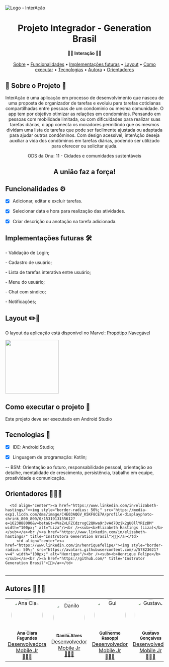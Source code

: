 ![Logo - InterAção](https://user-images.githubusercontent.com/92732923/145428875-8bb61072-319c-4f37-9080-856ed1931625.png)

<h1 align="center"> Projeto Integrador - Generation Brasil </h1>

  <h4 align="center"> 
	 🤝🤝 Interação  🤜🤛
</h4>


 <p align="center">
 <a href="#-sobre-o-projeto">Sobre</a> •
 <a href="#-funcionalidades">Funcionalidades</a> •
 <a href="#-implementacoes">Implementações futuras</a> •
 <a href="#-layout">Layout</a> • 
 <a href="#-como-executar-o-projeto">Como executar</a> • 
 <a href="#-tecnologias">Tecnologias</a> • 
 <a href="#-autores">Autora</a> • 
 <a href="#-orientadores">Orientadores</a> 
</p>

## 📄 Sobre o Projeto 🐝
<p align="center"> 
	InterAção é uma aplicação em processo de desenvolvimento que nasceu de uma proposta de organizador de tarefas e evoluiu para tarefas cotidianas compartilhadas entre pessoas de um condominio ou mesma comunidade.
      O app tem por objetivo otimizar as relações em condomínios. Pensando em pessoas com mobilidade limitada, ou com dificuldades para realizar suas tarefas diárias, o app conecta os moradores permitindo que os mesmos dividam uma lista de tarefas que pode ser facilmente ajustada ou adaptada para ajudar outros condôminos. Com design acessível, interAção deseja auxiliar a vida dos condôminos em tarefas diárias, podendo ser utilizado para oferecer ou solicitar ajuda.
</p>
<p align="center">
      ODS da Onu: 11 - Cidades e comunidades sustentáveis
</P>
<h2 align="center"> 
                A união faz a força!
	</h2>


##  Funcionalidades ⚙️

- [x] Adicionar, editar e excluir tarefas.
- [x] Selecionar data e hora para realização das atividades.
- [x] Criar descrição ou anotação na tarefa adicionada.



##  Implementações futuras 🛠️

<p> -  Validação de Login;
<p> -  Cadastro de usuário;
<p> -  Lista de tarefas interativa entre usuário;
<p> -  Menu do usuário;
<p> -  Chat com sindico;
<p> -  Notificações;

##  Layout ✏️📐

O layout da aplicação está disponível no Marvel:
[Propótipo Navegável](https://marvelapp.com/prototype/79d2146/screen/83432960)


<img src="https://interacao-app.netlify.app/images/WhatsApp_Video_2021-12-09_at_10.47.06.gif" width="170px;" />


##  Como executar o projeto 📱

Este projeto deve ser executado em Android Studio



## Tecnologias 🧬

- [x] IDE: Android Studio;
- [x] Linguagem de programação: Kotlin;


-- BSM: Orientação ao futuro, responsabilidade pessoal, orientação ao detalhe, mentalidade de crescimento, persistência, trabalho em equipe, proatividade e comunicação.



## Orientadores 🧑🏽‍🏫

<table>
  <tr>
    	 
	  <td align="center"><a href="https://www.linkedin.com/in/elizabeth-hastings/"><img style="border-radius: 50%;" src="https://media-exp1.licdn.com/dms/image/C4E03AQGV_K5KF8CE7A/profile-displayphoto-shrink_800_800/0/1531913155612?e=1623888000&v=beta&t=VVaZvLFZCdzrxgC2QKwa9r3vAd7Ozjk2gU0llYRIzDM" width="100px;" alt="Liza"/><br /><sub><b>Elizabeth Hastings (Liza)</b></sub></a><br /><a href="https://www.linkedin.com/in/elizabeth-hastings/" title="Instrutora Generation Brasil">👨‍🚀</a></td> 
         <td align="center"><a href="https://www.linkedin.com/in/henriquefelipe/"><img style="border-radius: 50%;" src="https://avatars.githubusercontent.com/u/57823621?v=4" width="100px;" alt="Henrique"/><br /><sub><b>Henrique Felipe</b></sub></a><br /><a href="https://github.com/" title="Instrutor Generation Brasil">👨‍🚀</a></td>   
</tr>
</table>


---

##  Autores 🧑🏽‍🎓

<table>
  <tr>
    <td align="center"><a href="https://www.linkedin.com/in/ana-fagundes/"><img style="border-radius: 50%;" src="https://interacao-app.netlify.app/images/Ana.jpeg" width="100px;" height="100px;" alt="Ana Clara"/><br /><sub><b>Ana Clara Fagundes</b></sub></a><br /><a href="https://github.com/AnaClaraFag">Desenvolvedora Mobile Jr <br>🕵🏼‍♀️</br></a></td>  
	  <td align="center"><a href="https://www.linkedin.com/in/danilo-alves-6560109b/"><img style="border-radius: 50%;" src="https://interacao-app.netlify.app/images/DANILO.jpg" width="100px;" height="100px;" alt="Danilo"/><br /><sub><b>Danilo Alves </b></sub></a><br /><a href="https://github.com/dcostaalves">Desenvolvedor Mobile Jr<br>🕵🏼‍♀️</br></a></td> 
   <td align="center"><a href="https://www.linkedin.com/in/guilherme-rasoppi-751b98171/"><img style="border-radius: 50%;" src="https://media-exp1.licdn.com/dms/image/C4E03AQHYTZrAph7WHQ/profile-displayphoto-shrink_200_200/0/1638135338301?e=1644451200&v=beta&t=wCDh52uTv-nktL_WttiZyMqlIlL8hmtuFSvQvGVpWqo" width="100px;" height="100px;" alt="Gui"/><br /><sub><b>Guilherme Rasoppi</b></sub></a><br /><a href="https://github.com/Guilherme-Rasoppi">Desenvolvedor  Mobile Jr <br>🕵🏼‍♀️</br></a></td> 
  <td align="center"><a href="https://www.linkedin.com/in/gustavo-gon%C3%A7alves-4989111ba/"><img style="border-radius: 50%;" src="https://avatars.githubusercontent.com/u/22768375?v=4" width="100px;" height="100px;" alt="Gustavo"/><br /><sub><b>Gustavo Gonçalves</b></sub></a><br /><a href="https://github.com/GustavoAEG/Generation">Desenvolvedor  Mobile Jr <br>🕵🏼‍♀️</br></a></td> 
   <td align="center"><a href="https://www.linkedin.com/in/natalia-tavares-/"><img style="border-radius: 50%;" src="https://media-exp1.licdn.com/dms/image/C4D03AQHbWWFaLw_6hA/profile-displayphoto-shrink_800_800/0/1628639509447?e=1644451200&v=beta&t=gP1wHS2EKnRh-c_t--6oZ3tyV7Eody5n92emdX4ZObQ" width="100px;" height="100px;" alt="Natalia"/><br /><sub><b>Natalia Tavares</b></sub></a><br /><a href="https://github.com/natalia-tavares">Desenvolvedora  Mobile Jr <br>🕵🏼‍♀️</br></a></td> 
	   

  </tr>
  </table>



